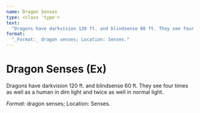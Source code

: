 ```yaml
---
name: Dragon Senses
type: <class 'type'>
text:
  "Dragons have darkvision 120 ft. and blindsense 60 ft. They see four times as well as a human in dim light and twice as well in normal light."
format:
  "_Format:_ dragon senses; Location: Senses."
---
```

 
# Dragon Senses (Ex)
Dragons have darkvision 120 ft. and blindsense 60 ft. They see four times as well as a human in dim light and twice as well in normal light.

_Format:_ dragon senses; Location: Senses.